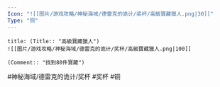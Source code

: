```yaml
---
Icon: "![[图片/游戏攻略/神秘海域/德雷克的诡计/奖杯/高級寶藏獵人.png|30]]"
Type: "铜"
---
```

```ad-common-bronze-trophy
title: (Title:: "高級寶藏獵人")
![[图片/游戏攻略/神秘海域/德雷克的诡计/奖杯/高級寶藏獵人.png|100]]

(Comment:: "找到80件寶藏")
```

#神秘海域/德雷克的诡计/奖杯 #奖杯 #铜
